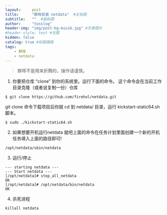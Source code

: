 ```yaml
---
layout:     post 
title:      "群晖安装 netdata"  #主标题
subtitle:   ""  #副标题
author:     "tosslog" 
header-img: "img/post-bg-miui6.jpg" #文章图片
#header-style: text #无图
hidden: false
catalog: true #标题跟随
tags: 
    - 群晖
    - netdata
---
```


> 群晖不是用来折腾的，操作请谨慎。

1. 你要把仓库 “clone” 到你的系统里。运行下面的命令。
这个命令会在当前工作目录克隆（或者说复制一份）仓库
```shell
$ git clone https://github.com/firehol/netdata.git
```

git clone 命令下载项目后你就 cd 到 netdata/ 目录，运行 kickstart-static64.sh 脚本。

```shell
$ sudo ./kickstart-static64.sh
```

2. 如果想要开机运行netdata 就吧上面的命令在任务计划里面创建一个新的开机任务填入上面的路径即可!
```shell
/opt/netdata/sbin/netdata
```
3. 运行/停止

```shell
--- starting netdata --- 
--- Start netdata ---
[/opt/netdata]# stop_all_netdata 
OK
[/opt/netdata]# /opt/netdata/bin/netdata 
OK
```


4. 杀死进程
```shell
killall netdata
```




